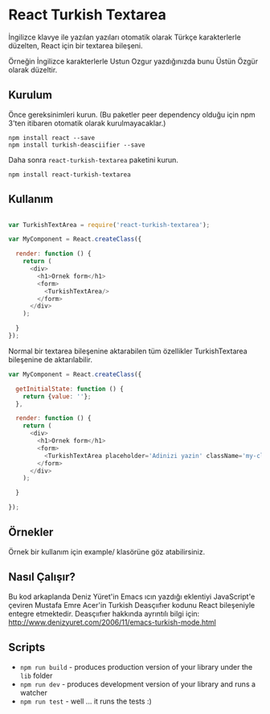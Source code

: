 # React Turkish Textarea

İngilizce klavye ile yazılan yazıları otomatik olarak Türkçe karakterlerle düzelten, React için bir textarea bileşeni.

Örneğin İngilizce karakterlerle Ustun Ozgur yazdığınızda bunu Üstün Özgür olarak düzeltir.

## Kurulum

Önce gereksinimleri kurun. (Bu paketler peer dependency olduğu için npm 3'ten itibaren otomatik olarak kurulmayacaklar.)

```shell
npm install react --save
npm install turkish-deasciifier --save
```
Daha sonra `react-turkish-textarea` paketini kurun.

```shell
npm install react-turkish-textarea
```


## Kullanım


```js

var TurkishTextArea = require('react-turkish-textarea');

var MyComponent = React.createClass({

  render: function () {
    return (
      <div>
        <h1>Ornek form</h1>
        <form>
          <TurkishTextArea/>
        </form>
      </div>
    );

  }
});
```

Normal bir textarea bileşenine aktarabilen tüm özellikler TurkishTextarea bileşenine de aktarılabilir.

```js
var MyComponent = React.createClass({

  getInitialState: function () {
    return {value: ''};
  },

  render: function () {
    return (
      <div>
        <h1>Ornek form</h1>
        <form>
          <TurkishTextArea placeholder='Adinizi yazin' className='my-class' style={{fontSize: 16, color: 'red'}} onChange={this.setValue} value={this.state.value}/>
        </form>
      </div>
    );

  }

});

```

## Örnekler

Örnek bir kullanım için example/ klasörüne göz atabilirsiniz.

## Nasıl Çalışır?

Bu kod arkaplanda Deniz Yüret'in Emacs ıcın yazdığı eklentiyi JavaScript'e
çeviren Mustafa Emre Acer'in Turkish Deasçııfıer kodunu React bileşeniyle
entegre etmektedir. Deasçııfıer hakkında ayrıntılı bilgi için:
http://www.denizyuret.com/2006/11/emacs-turkish-mode.html

## Scripts

* `npm run build` - produces production version of your library under the `lib` folder
* `npm run dev` - produces development version of your library and runs a watcher
* `npm run test` - well ... it runs the tests :)
